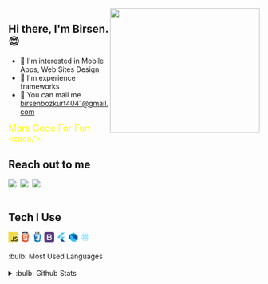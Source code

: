 <img src="https://media.giphy.com/media/k0ijJhqrUP4T2EvmJ1/giphy.gif" alt="" align="right" width="300" height="250" >

## Hi there, I'm Birsen. :blush:

- :iphone: I'm interested in Mobile Apps, Web Sites Design
- :page_facing_up: I'm experience frameworks
- :speech_balloon: You can mail me <birsenbozkurt4041@gmail.com>

<font color="yellow" size="4" > More Code For Fun `<code/>`</font>

## Reach out to me

[<img  width="24" src="https://cdn.jsdelivr.net/npm/simple-icons@v7/icons/linkedin.svg" align="left"/>][linkedin]

[<img  width="24" src="https://cdn.jsdelivr.net/npm/simple-icons@v7/icons/twitter.svg" align="left"/>][twitter]

[<img  width="24" src="https://cdn.jsdelivr.net/npm/simple-icons@v7/icons/medium.svg" align="left" />][medium]

<br>
<br>

[linkedin]: https://www.linkedin.com/in/birsenbozkurt/
[twitter]: https://twitter.com/birsennbozkurtt
[medium]: https://medium.com/@birsenbozkurt

## Tech I Use

<img src="https://raw.githubusercontent.com/github/explore/80688e429a7d4ef2fca1e82350fe8e3517d3494d/topics/javascript/javascript.png" alt="" width="20" height="20">
<img src="https://raw.githubusercontent.com/github/explore/80688e429a7d4ef2fca1e82350fe8e3517d3494d/topics/html/html.png" alt="" width="20" height="20">
<img src="https://raw.githubusercontent.com/github/explore/80688e429a7d4ef2fca1e82350fe8e3517d3494d/topics/css/css.png" alt="" width="20" height="20">
<img src="https://raw.githubusercontent.com/github/explore/80688e429a7d4ef2fca1e82350fe8e3517d3494d/topics/bootstrap/bootstrap.png" alt="" width="20" height="20">
<img src="https://raw.githubusercontent.com/github/explore/80688e429a7d4ef2fca1e82350fe8e3517d3494d/topics/flutter/flutter.png" alt="" width="20" height="20">
<img src="https://raw.githubusercontent.com/github/explore/80688e429a7d4ef2fca1e82350fe8e3517d3494d/topics/dart/dart.png" alt="" width="20" height="20">
<img src="https://raw.githubusercontent.com/github/explore/80688e429a7d4ef2fca1e82350fe8e3517d3494d/topics/react/react.png" alt="" width="20" height="20">
<br>
<br>
<summary> 
:bulb: Most Used Languages
</summary>
<img src="https://github-readme-stats.vercel.app/api/top-langs/?username=birsenbozkurt&layout=compact" alt="">

<details> 
<summary> 
:bulb: Github Stats
</summary>
<img src="https://github-readme-stats.vercel.app/api?username=birsenbozkurt&theme=merko" alt="">
</details>
